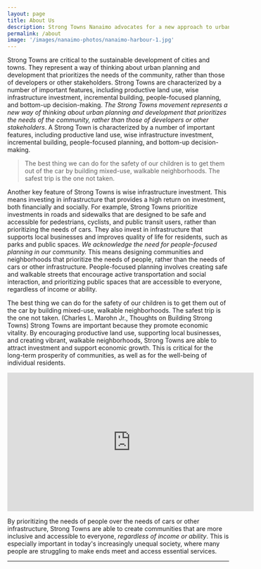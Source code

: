 ```yaml
---
layout: page
title: About Us
description: Strong Towns Nanaimo advocates for a new approach to urban planning and development that is financially resilient, sustainable, and equitable. <i>We are a grassroots organization that is not affiliated with the City of Nanaimo.</i> 
permalink: /about
image: '/images/nanaimo-photos/nanaimo-harbour-1.jpg'
---
```


Strong Towns are critical to the sustainable development of cities and towns. They represent a way of thinking about urban planning and development that prioritizes the needs of the community, rather than those of developers or other stakeholders. Strong Towns are characterized by a number of important features, including productive land use, wise infrastructure investment, incremental building, people-focused planning, and bottom-up decision-making. *The Strong Towns movement represents a new way of thinking about urban planning and development that prioritizes the needs of the community, rather than those of developers or other stakeholders*. A Strong Town is characterized by a number of important features, including productive land use, wise infrastructure investment, incremental building, people-focused planning, and bottom-up decision-making.

> The best thing we can do for the safety of our children is to get them out of the car by building mixed-use, walkable neighborhoods. The safest trip is the one not taken. 

Another key feature of Strong Towns is wise infrastructure investment. This means investing in infrastructure that provides a high return on investment, both financially and socially. For example, Strong Towns prioritize investments in roads and sidewalks that are designed to be safe and accessible for pedestrians, cyclists, and public transit users, rather than prioritizing the needs of cars. They also invest in infrastructure that supports local businesses and improves quality of life for residents, such as parks and public spaces. *We acknowledge the need for people-focused planning in our community.* This means designing communities and neighborhoods that prioritize the needs of people, rather than the needs of cars or other infrastructure. People-focused planning involves creating safe and walkable streets that encourage active transportation and social interaction, and prioritizing public spaces that are accessible to everyone, regardless of income or ability. 

The best thing we can do for the safety of our children is to get them out of the car by building mixed-use, walkable neighborhoods. The safest trip is the one not taken. (Charles L. Marohn Jr., Thoughts on Building Strong Towns) Strong Towns are important because they promote economic vitality. By encouraging productive land use, supporting local businesses, and creating vibrant, walkable neighborhoods, Strong Towns are able to attract investment and support economic growth. This is critical for the long-term prosperity of communities, as well as for the well-being of individual residents.

<p><iframe width="560" height="315" modestbranding="1" src="https://www.youtube.com/embed/fcCu40q0k6U?rel=0" title="YouTube video player" frameborder="0" allow="accelerometer; autoplay; clipboard-write; encrypted-media; gyroscope; picture-in-picture; web-share" loading="lazy" allowfullscreen></iframe></p>

By prioritizing the needs of people over the needs of cars or other infrastructure, Strong Towns are able to create communities that are more inclusive and accessible to everyone, *regardless of income or ability*. This is especially important in today's increasingly unequal society, where many people are struggling to make ends meet and access essential services.

***